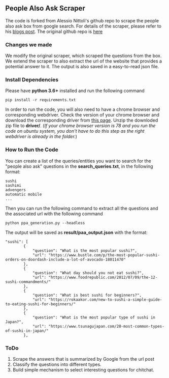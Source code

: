 ## People Also Ask Scraper
The code is forked from Alessio Nittoli's github repo to scrape the people also ask box from google search. For details of the scraper, please refer to his [blogs post](https://nitto.li/scraping-people-also-asked/). The original github repo is [here](https://github.com/nittolese/gquestions)

### Changes we made
We modify the original scraper, which scraped the questions from the box. We extend the scraper to also extract the url of the website that provides a potential answer to it. The output is also saved in a easy-to-read json file. 

### Install Dependencies
Please have **python 3.6+** installed and run the following command  

```
pip install -r requirements.txt
```
In order to run the code, you will also need to have a chrome browser and corresponding webdriver. Check the version of your chrome browser and download the corresponding driver from [this page](https://chromedriver.chromium.org/downloads). Unzip the downloded zip file to **driver/**. 
(_If your chrome browser version is 78 and you run the code on ubuntu system, you don't have to do this step as the right webdriver is already in the folder._)

### How to Run the Code
You can create a list of the queries/entities you want to search for the "people also ask" questions in the **search_queries.txt**, in the following format:

```
sushi
sashimi
advengers
automatic mobile
...
```

Then you can run the following command to extract all the questions and the associated url with the following command

```
python ppa_generation.py --headless
```

The output will be saved as **result/paa_output.json** with the format:

```
"sushi": [
        {
            "question": "What is the most popular sushi?",
            "url": "https://www.bustle.com/p/the-most-popular-sushi-orders-on-doordash-include-a-lot-of-avocado-18011470"
        },
        {
            "question": "What day should you not eat sushi?",
            "url": "https://www.foodrepublic.com/2012/07/09/the-12-sushi-commandments/"
        },
        {
            "question": "What is best sushi for beginners?",
            "url": "https://rokaakor.com/new-to-sushi-a-simple-guide-to-eating-sushi-for-beginners/"
        },
        {
            "question": "What is the most popular type of sushi in Japan?",
            "url": "https://www.tsunagujapan.com/20-most-common-types-of-sushi-in-japan/"
        },
```
### ToDo
1. Scrape the answers that is summarized by Google from the url post
2. Classify the questions into different types. 
3. Build simple mechanism to select interesting questions for chitchat. 

